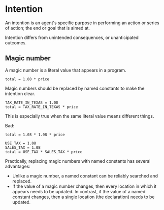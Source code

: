 

Intention
==========

An intention is an agent's specific purpose in performing an action or series of action; the end or goal that is aimed at.

Intention differs from unintended consequences, or unanticipated outcomes.

Magic number
------------

A magic number is a literal value that appears in a program.

```
total = 1.08 * price
```

Magic numbers should be replaced by named constants to make the intention clear.

```
TAX_RATE_IN_TEXAS = 1.08
total = TAX_RATE_IN_TEXAS * price
```

This is especially true when the same literal value means different things.

Bad:

```
total = 1.08 * 1.08 * price
```

```
USE_TAX = 1.08
SALES_TAX = 1.08
total = USE_TAX * SALES_TAX * price
```

Practically, replacing magic numbers with named constants has several advantages:

- Unlike a magic number, a named constant can be reliably searched and replaced.
- If the value of a magic number changes, then every location in which it appears needs to be updated. In contrast, if the value of a named constant changes, then a single location (the declaration) needs to be updated.
